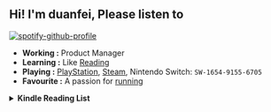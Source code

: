 ## Hi! I'm duanfei, Please listen to

[![spotify-github-profile](https://spotify-github-profile.kittinanx.com/api/view?uid=ht2k3oyrew344uvb77p3kn31v&cover_image=false&theme=natemoo-re&show_offline=false&background_color=121212&interchange=false&bar_color=276a24&bar_color_cover=true)](https://github.com/kittinan/spotify-github-profile)

- **Working :** Product Manager
- **Learning :** Like [Reading](https://www.douban.com/people/137566058/)
- **Playing :** [PlayStation](http://psnine.com/psnid/axmiao), [Steam](https://steamcommunity.com/id/duanf/), Nintendo Switch: `SW-1654-9155-6705`
- **Favourite :** A passion for [running](https://run.duanfei.org/)

<!--START_SECTION:my_kindle-->
<details> <summary> <strong> Kindle Reading List </strong> </summary> <br>

 | ID | Title | Authors | Date |
 | ---- | ---- | ---- | ---- |
| 1 | [The Witcher Universe](https://www.amazon.com/dp/B0888SDY9Y) |  | 2022-06-21 |
| 2 | [Pathological](https://www.amazon.com/dp/B01HPYNBXG) |  | 2022-06-06 |

<!--END_SECTION:my_kindle-->
